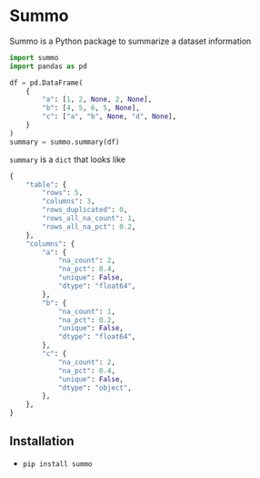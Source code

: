 # Summo

Summo is a Python package to summarize a dataset information

```python
import summo
import pandas as pd

df = pd.DataFrame(
    {
        "a": [1, 2, None, 2, None],
        "b": [4, 5, 6, 5, None],
        "c": ["a", "b", None, "d", None],
    }
)
summary = summo.summary(df)
```

`summary` is a `dict` that looks like

```python
{
    "table": {
        "rows": 5,
        "columns": 3,
        "rows_duplicated": 0,
        "rows_all_na_count": 1,
        "rows_all_na_pct": 0.2,
    },
    "columns": {
        "a": {
            "na_count": 2,
            "na_pct": 0.4,
            "unique": False,
            "dtype": "float64",
        },
        "b": {
            "na_count": 1,
            "na_pct": 0.2,
            "unique": False,
            "dtype": "float64",
        },
        "c": {
            "na_count": 2,
            "na_pct": 0.4,
            "unique": False,
            "dtype": "object",
        },
    },
}
```

## Installation

- `pip install summo`